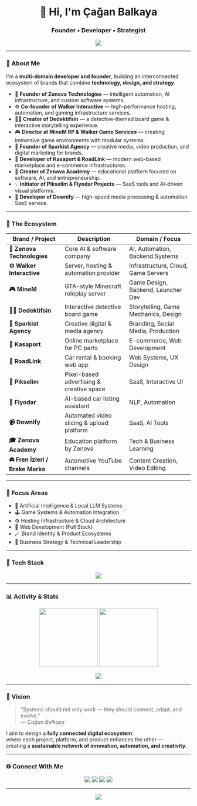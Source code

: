 <!-- GitHub Profile README - by Çağan Balkaya -->

<h1 align="center">👋 Hi, I'm Çağan Balkaya</h1>
<h3 align="center">Founder • Developer • Strategist</h3>
<p align="center">
  <img src="https://readme-typing-svg.demolab.com?font=Fira+Code&pause=1000&color=FF9800&center=true&vCenter=true&width=600&lines=Building+intelligent+systems.;Creating+brands+with+purpose.;Automating+the+future+with+Zenova.">
</p>

---

### 🧭 About Me

I'm a **multi-domain developer and founder**, building an interconnected ecosystem of brands that combine **technology, design, and strategy**.

- 🧠 **Founder of Zenova Technologies** — intelligent automation, AI infrastructure, and custom software systems.  
- ⚙️ **Co-founder of Walker Interactive** — high-performance hosting, automation, and gaming infrastructure services.  
- 🕵️‍♂️ **Creator of Dedektifsin** — a detective-themed board game & interactive storytelling experience.  
- 🎮 **Director at MineM RP & Walker Game Services** — creating immersive game environments with modular systems.  
- 💼 **Founder of Sparkist Agency** — creative media, video production, and digital marketing for brands.  
- 🛒 **Developer of Kasaport & RoadLink** — modern web-based marketplace and e-commerce infrastructures.  
- 🤝 **Creator of Zenova Academy** — educational platform focused on software, AI, and entrepreneurship.  
- 💡 **Initiator of Pikselim & Fiyodar Projects** — SaaS tools and AI-driven visual platforms.  
- 📱 **Developer of Downify** — high-speed media processing & automation SaaS service.  

---

### 🧩 The Ecosystem

| Brand / Project | Description | Domain / Focus |
|------------------|-------------|----------------|
| **🧠 Zenova Technologies** | Core AI & software company | AI, Automation, Backend Systems |
| **⚙️ Walker Interactive** | Server, hosting & automation provider | Infrastructure, Cloud, Game Servers |
| **🎮 MineM** | GTA-style Minecraft roleplay server | Game Design, Backend, Launcher Dev |
| **🕵️‍♂️ Dedektifsin** | Interactive detective board game | Storytelling, Game Mechanics, Design |
| **💼 Sparkist Agency** | Creative digital & media agency | Branding, Social Media, Production |
| **🛒 Kasaport** | Online marketplace for PC parts | E-commerce, Web Development |
| **🚗 RoadLink** | Car rental & booking web app | Web Systems, UX Design |
| **🎨 Pikselim** | Pixel-based advertising & creative space | SaaS, Interactive UI |
| **🤖 Fiyodar** | AI-based car listing assistant | NLP, Automation |
| **📹 Downify** | Automated video slicing & upload platform | SaaS, AI Tools |
| **🎓 Zenova Academy** | Education platform by Zenova | Tech & Business Learning |
| **🚘 Fren İzleri / Brake Marks** | Automotive YouTube channels | Content Creation, Video Editing |

---

### 🧠 Focus Areas

- 🤖 Artificial Intelligence & Local LLM Systems  
- 🕹️ Game Systems & Automation Integration  
- ⚙️ Hosting Infrastructure & Cloud Architecture  
- 🧱 Web Development (Full Stack)  
- 🪄 Brand Identity & Product Ecosystems  
- 🧭 Business Strategy & Technical Leadership  

---

### 🧰 Tech Stack

<p align="center">
  <img src="https://skillicons.dev/icons?i=python,js,nodejs,react,html,css,tailwind,arduino,unreal,unity,fastapi,figma,github,vscode,mysql&theme=dark" />
</p>

---

### 📊 Activity & Stats

<p align="center">
  <img src="https://github-readme-stats.vercel.app/api?username=caganbalkaya&show_icons=true&theme=radical&hide_border=true" height="160"/>
  <img src="https://github-readme-streak-stats.herokuapp.com?user=caganbalkaya&theme=radical&hide_border=true" height="160"/>
</p>

<p align="center">
  <img src="https://github-readme-activity-graph.vercel.app/graph?username=caganbalkaya&theme=react-dark&hide_border=true" />
</p>

---

### 🧩 Vision

> “Systems should not only work — they should connect, adapt, and evolve.”  
> — *Çağan Balkaya*

I aim to design a **fully connected digital ecosystem**:  
where each project, platform, and product enhances the other —  
creating a **sustainable network of innovation, automation, and creativity.**

---

### 🌐 Connect With Me

<p align="center">
  <a href="mailto:iletisimcago@outlook.com"><img src="https://img.shields.io/badge/-Gmail-D14836?style=for-the-badge&logo=gmail&logoColor=white" /></a>
  <a href="https://linkedin.com/in/caganbalkaya"><img src="https://img.shields.io/badge/-LinkedIn-0A66C2?style=for-the-badge&logo=linkedin&logoColor=white" /></a>
  <a href="https://www.instagram.com/caganbalkaya"><img src="https://img.shields.io/badge/-Instagram-E4405F?style=for-the-badge&logo=instagram&logoColor=white" /></a>
  <a href="https://caganbalkaya.com"><img src="https://img.shields.io/badge/-Portfolio-1f2937?style=for-the-badge&logo=firefox&logoColor=white" /></a>
</p>

---

<p align="center">
  <img src="https://readme-typing-svg.demolab.com?font=Fira+Code&pause=1000&color=FF9800&center=true&vCenter=true&width=700&lines=Founder+of+Zenova+Technologies.;Building+the+Walker+Interactive+Network.;Creating+products+that+connect+intelligence+and+design.">
</p>
